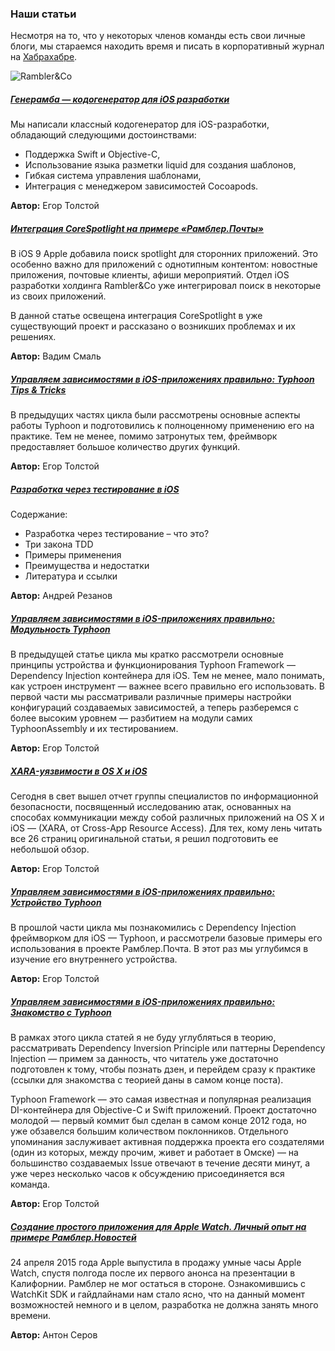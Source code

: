 ### Наши статьи

Несмотря на то, что у некоторых членов команды есть свои личные блоги, мы стараемся находить время и писать в корпоративный журнал на [Хабрахабре](https://habrahabr.ru/company/rambler-co/).

![Rambler&Co](/resources/rambler-header.png)

##### [Генерамба — кодогенератор для iOS разработки](https://habrahabr.ru/company/rambler-co/blog/276275/)

Мы написали классный кодогенератор для iOS-разработки, обладающий следующими достоинствами:
- Поддержка Swift и Objective-C,
- Использование языка разметки liquid для создания шаблонов,
- Гибкая система управления шаблонами,
- Интеграция с менеджером зависимостей Cocoapods.

**Автор:** Егор Толстой

##### [Интеграция CoreSpotlight на примере «Рамблер.Почты»](https://habrahabr.ru/company/rambler-co/blog/268257/)

В iOS 9 Apple добавила поиск spotlight для сторонних приложений. Это особенно важно для приложений с однотипным контентом: новостные приложения, почтовые клиенты, афиши мероприятий. Отдел iOS разработки холдинга Rambler&Co уже интегрировал поиск в некоторые из своих приложений.

В данной статье освещена интеграция CoreSpotlight в уже существующий проект и рассказано о возникших проблемах и их решениях.

**Автор:** Вадим Смаль

##### [Управляем зависимостями в iOS-приложениях правильно: Typhoon Tips & Tricks](https://habrahabr.ru/company/rambler-co/blog/264683/)

В предыдущих частях цикла были рассмотрены основные аспекты работы Typhoon и подготовились к полноценному применению его на практике. Тем не менее, помимо затронутых тем, фреймворк предоставляет большое количество других функций.

**Автор:** Егор Толстой

##### [Разработка через тестирование в iOS](https://habrahabr.ru/company/rambler-co/blog/263087/)

Содержание:

- Разработка через тестирование – что это?
- Три закона TDD
- Примеры применения
- Преимущества и недостатки
- Литература и ссылки

**Автор:** Андрей Резанов

##### [Управляем зависимостями в iOS-приложениях правильно: Модульность Typhoon](https://habrahabr.ru/company/rambler-co/blog/261537/)

В предыдущей статье цикла мы кратко рассмотрели основные принципы устройства и функционирования Typhoon Framework — Dependency Injection контейнера для iOS. Тем не менее, мало понимать, как устроен инструмент — важнее всего правильно его использовать. В первой части мы рассматривали различные примеры настройки конфигураций создаваемых зависимостей, а теперь разберемся с более высоким уровнем — разбитием на модули самих TyphoonAssembly и их тестированием.

**Автор:** Егор Толстой

##### [XARA-уязвимости в OS X и iOS](https://habrahabr.ru/company/rambler-co/blog/260557/)

Сегодня в свет вышел отчет группы специалистов по информационной безопасности, посвященный исследованию атак, основанных на способах коммуникации между собой различных приложений на OS X и iOS — (XARA, от Cross-App Resource Access). Для тех, кому лень читать все 26 страниц оригинальной статьи, я решил подготовить ее небольшой обзор.

**Автор:** Егор Толстой

##### [Управляем зависимостями в iOS-приложениях правильно: Устройство Typhoon](https://habrahabr.ru/company/rambler-co/blog/260355/)

В прошлой части цикла мы познакомились с Dependency Injection фреймворком для iOS — Typhoon, и рассмотрели базовые примеры его использования в проекте Рамблер.Почта. В этот раз мы углубимся в изучение его внутреннего устройства.

**Автор:** Егор Толстой

##### [Управляем зависимостями в iOS-приложениях правильно: Знакомство с Typhoon](https://habrahabr.ru/company/rambler-co/blog/258325/)

В рамках этого цикла статей я не буду углубляться в теорию, рассматривать Dependency Inversion Principle или паттерны Dependency Injection — примем за данность, что читатель уже достаточно подготовлен к тому, чтобы познать дзен, и перейдем сразу к практике (ссылки для знакомства с теорией даны в самом конце поста).

Typhoon Framework — это самая известная и популярная реализация DI-контейнера для Objective-C и Swift приложений. Проект достаточно молодой — первый коммит был сделан в самом конце 2012 года, но уже обзавелся большим количеством поклонников. Отдельного упоминания заслуживает активная поддержка проекта его создателями (один из которых, между прочим, живет и работает в Омске) — на большинство создаваемых Issue отвечают в течение десяти минут, а уже через несколько часов к обсуждению присоединяется вся команда.

**Автор:** Егор Толстой

##### [Создание простого приложения для Apple Watch. Личный опыт на примере Рамблер.Новостей](https://habrahabr.ru/company/rambler-co/blog/257315/)

24 апреля 2015 года Apple выпустила в продажу умные часы Apple Watch, спустя полгода после их первого анонса на презентации в Калифорнии. Рамблер не мог остаться в стороне. Ознакомившись с WatchKit SDK и гайдлайнами нам стало ясно, что на данный момент возможностей немного и в целом, разработка не должна занять много времени.

**Автор:** Антон Серов

